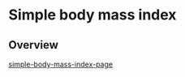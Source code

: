 # Simple body mass index

## Overview
[simple-body-mass-index-page](https://cdo-pand.github.io/simple-body-mass-index-calculator/)